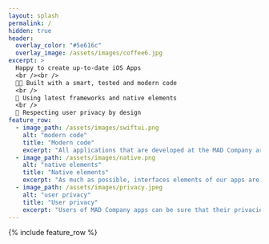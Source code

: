 ```yaml
---
layout: splash
permalink: /
hidden: true
header:
  overlay_color: "#5e616c"
  overlay_image: /assets/images/coffee6.jpg
excerpt: >
  Happy to create up-to-date iOS Apps
  <br /><br />
  🧑‍💻 Built with a smart, tested and modern code
  <br />
  🧬 Using latest frameworks and native elements
  <br />
  🔐 Respecting user privacy by design
feature_row:
  - image_path: /assets/images/swiftui.png
    alt: "modern code"
    title: "Modern code"
    excerpt: "All applications that are developed at the MAD Company are made with a modern, smart and tested code."
  - image_path: /assets/images/native.png
    alt: "native elements"
    title: "Native elements"
    excerpt: "As much as possible, interfaces elements of our apps are natives (no custom, no hybrides, no *UX freestyle*)."
  - image_path: /assets/images/privacy.jpeg
    alt: "user privacy"
    title: "User privacy"
    excerpt: "Users of MAD Company apps can be sure that their privacies are respected by design."
---
```


{% include feature_row %}

<!-- 
btn_class: "btn--info"
btn_label: "Learn more" 
    url: "/docs/configuration/"
    url: "/docs/layouts/"
    url: "/docs/license/"

-->


<!-- actions:
    - label: "<i class='fas fa-download'></i> Install now"
      url: "/docs/quick-start-guide/" -->
